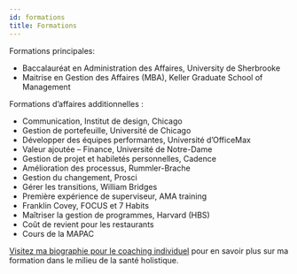 ```yaml
---
id: formations
title: Formations
---
```


Formations principales:

- Baccalauréat en Administration des Affaires, University de Sherbrooke
- Maitrise en Gestion des Affaires (MBA), Keller Graduate School of Management

Formations d’affaires additionnelles :

- Communication, Institut de design, Chicago
- Gestion de portefeuille, Université de Chicago
- Développer des équipes performantes, Université d’OfficeMax
- Valeur ajoutée – Finance, Université de Notre-Dame
- Gestion de projet et habiletés personnelles, Cadence
- Amélioration des processus, Rummler-Brache
- Gestion du changement, Prosci
- Gérer les transitions, William Bridges
- Première expérience de superviseur, AMA training
- Franklin Covey, FOCUS et 7 Habits
- Maîtriser la gestion de programmes, Harvard (HBS)
- Coût de revient pour les restaurants
- Cours de la MAPAC

[Visitez ma biographie pour le coaching individuel](https://nancybilodeau.netlify.com/a-propos#formations) pour en savoir plus sur ma formation dans le milieu de la santé holistique.
